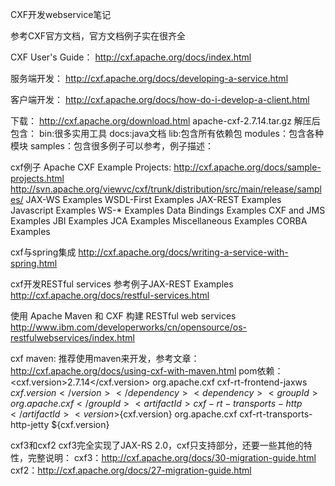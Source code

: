 CXF开发webservice笔记

参考CXF官方文档，官方文档例子实在很齐全

CXF User's Guide：
http://cxf.apache.org/docs/index.html

服务端开发：
http://cxf.apache.org/docs/developing-a-service.html

客户端开发：
http://cxf.apache.org/docs/how-do-i-develop-a-client.html


下载：
http://cxf.apache.org/download.html
apache-cxf-2.7.14.tar.gz
解压后包含：
bin:很多实用工具
docs:java文档
lib:包含所有依赖包
modules：包含各种模块
samples：包含很多例子可以参考，例子描述：

cxf例子
Apache CXF Example Projects:
http://cxf.apache.org/docs/sample-projects.html
http://svn.apache.org/viewvc/cxf/trunk/distribution/src/main/release/samples/
JAX-WS Examples
WSDL-First Examples
JAX-REST Examples
Javascript Examples
WS-* Examples
Data Bindings Examples
CXF and JMS Examples
JBI Examples
JCA Examples
Miscellaneous Examples
CORBA Examples


cxf与spring集成
http://cxf.apache.org/docs/writing-a-service-with-spring.html

cxf开发RESTful services
参考例子JAX-REST Examples
http://cxf.apache.org/docs/restful-services.html

使用 Apache Maven 和 CXF 构建 RESTful web services
http://www.ibm.com/developerworks/cn/opensource/os-restfulwebservices/index.html


cxf maven:
推荐使用maven来开发，参考文章：http://cxf.apache.org/docs/using-cxf-with-maven.html
pom依赖：
	<properties>
		<cxf.version>2.7.14</cxf.version>
	</properties>
	<dependencies>
		<dependency>
			<groupId>org.apache.cxf</groupId>
			<artifactId>cxf-rt-frontend-jaxws</artifactId>
			<version>${cxf.version}</version>
		</dependency>
		<dependency>
			<groupId>org.apache.cxf</groupId>
			<artifactId>cxf-rt-transports-http</artifactId>
			<version>${cxf.version}</version>
		</dependency>
		<!-- Jetty is needed if you're using the CXFServlet -->
		<dependency>
			<groupId>org.apache.cxf</groupId>
			<artifactId>cxf-rt-transports-http-jetty</artifactId>
			<version>${cxf.version}</version>
		</dependency>
	</dependencies>


cxf3和cxf2
cxf3完全实现了JAX-RS 2.0，cxf只支持部分，还要一些其他的特性，完整说明：
cxf3：http://cxf.apache.org/docs/30-migration-guide.html
cxf2：http://cxf.apache.org/docs/27-migration-guide.html



